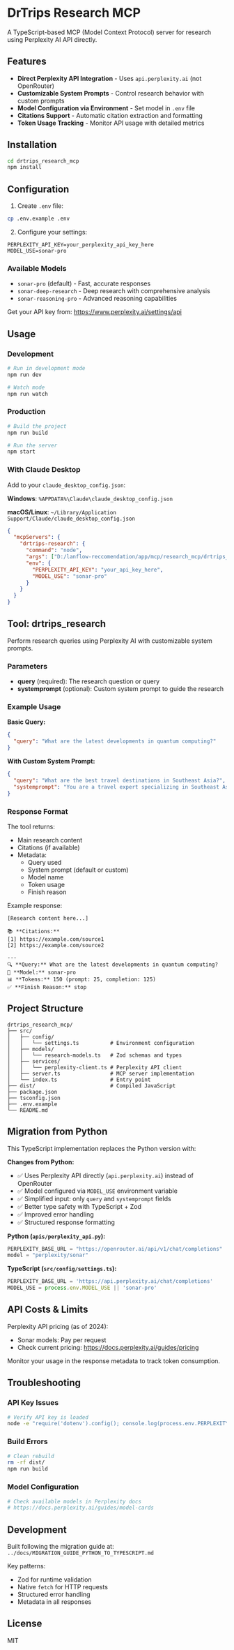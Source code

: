 # DrTrips Research MCP

A TypeScript-based MCP (Model Context Protocol) server for research using Perplexity AI API directly.

## Features

- **Direct Perplexity API Integration** - Uses `api.perplexity.ai` (not OpenRouter)
- **Customizable System Prompts** - Control research behavior with custom prompts
- **Model Configuration via Environment** - Set model in `.env` file
- **Citations Support** - Automatic citation extraction and formatting
- **Token Usage Tracking** - Monitor API usage with detailed metrics

## Installation

```bash
cd drtrips_research_mcp
npm install
```

## Configuration

1. Create `.env` file:
```bash
cp .env.example .env
```

2. Configure your settings:
```env
PERPLEXITY_API_KEY=your_perplexity_api_key_here
MODEL_USE=sonar-pro
```

### Available Models

- `sonar-pro` (default) - Fast, accurate responses
- `sonar-deep-research` - Deep research with comprehensive analysis
- `sonar-reasoning-pro` - Advanced reasoning capabilities

Get your API key from: https://www.perplexity.ai/settings/api

## Usage

### Development

```bash
# Run in development mode
npm run dev

# Watch mode
npm run watch
```

### Production

```bash
# Build the project
npm run build

# Run the server
npm start
```

### With Claude Desktop

Add to your `claude_desktop_config.json`:

**Windows**: `%APPDATA%\Claude\claude_desktop_config.json`

**macOS/Linux**: `~/Library/Application Support/Claude/claude_desktop_config.json`

```json
{
  "mcpServers": {
    "drtrips-research": {
      "command": "node",
      "args": ["D:/lanflow-reccomendation/app/mcp/research_mcp/drtrips_research_mcp/dist/index.js"],
      "env": {
        "PERPLEXITY_API_KEY": "your_api_key_here",
        "MODEL_USE": "sonar-pro"
      }
    }
  }
}
```

## Tool: drtrips_research

Perform research queries using Perplexity AI with customizable system prompts.

### Parameters

- **query** (required): The research question or query
- **systemprompt** (optional): Custom system prompt to guide the research

### Example Usage

**Basic Query:**
```json
{
  "query": "What are the latest developments in quantum computing?"
}
```

**With Custom System Prompt:**
```json
{
  "query": "What are the best travel destinations in Southeast Asia?",
  "systemprompt": "You are a travel expert specializing in Southeast Asia. Provide detailed recommendations with practical travel tips, budget considerations, and cultural insights."
}
```

### Response Format

The tool returns:
- Main research content
- Citations (if available)
- Metadata:
  - Query used
  - System prompt (default or custom)
  - Model name
  - Token usage
  - Finish reason

Example response:
```
[Research content here...]

📚 **Citations:**
[1] https://example.com/source1
[2] https://example.com/source2

---
🔍 **Query:** What are the latest developments in quantum computing?
🤖 **Model:** sonar-pro
📊 **Tokens:** 150 (prompt: 25, completion: 125)
✅ **Finish Reason:** stop
```

## Project Structure

```
drtrips_research_mcp/
├── src/
│   ├── config/
│   │   └── settings.ts          # Environment configuration
│   ├── models/
│   │   └── research-models.ts   # Zod schemas and types
│   ├── services/
│   │   └── perplexity-client.ts # Perplexity API client
│   ├── server.ts                # MCP server implementation
│   └── index.ts                 # Entry point
├── dist/                        # Compiled JavaScript
├── package.json
├── tsconfig.json
├── .env.example
└── README.md
```

## Migration from Python

This TypeScript implementation replaces the Python version with:

**Changes from Python:**
- ✅ Uses Perplexity API directly (`api.perplexity.ai`) instead of OpenRouter
- ✅ Model configured via `MODEL_USE` environment variable
- ✅ Simplified input: only `query` and `systemprompt` fields
- ✅ Better type safety with TypeScript + Zod
- ✅ Improved error handling
- ✅ Structured response formatting

**Python (`apis/perplexity_api.py`):**
```python
PERPLEXITY_BASE_URL = "https://openrouter.ai/api/v1/chat/completions"
model = "perplexity/sonar"
```

**TypeScript (`src/config/settings.ts`):**
```typescript
PERPLEXITY_BASE_URL = 'https://api.perplexity.ai/chat/completions'
MODEL_USE = process.env.MODEL_USE || 'sonar-pro'
```

## API Costs & Limits

Perplexity API pricing (as of 2024):
- Sonar models: Pay per request
- Check current pricing: https://docs.perplexity.ai/guides/pricing

Monitor your usage in the response metadata to track token consumption.

## Troubleshooting

### API Key Issues
```bash
# Verify API key is loaded
node -e "require('dotenv').config(); console.log(process.env.PERPLEXITY_API_KEY)"
```

### Build Errors
```bash
# Clean rebuild
rm -rf dist/
npm run build
```

### Model Configuration
```bash
# Check available models in Perplexity docs
# https://docs.perplexity.ai/guides/model-cards
```

## Development

Built following the migration guide at:
`../docs/MIGRATION_GUIDE_PYTHON_TO_TYPESCRIPT.md`

Key patterns:
- Zod for runtime validation
- Native `fetch` for HTTP requests
- Structured error handling
- Metadata in all responses

## License

MIT

